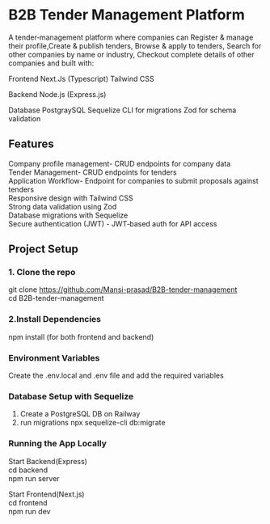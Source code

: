 # B2B Tender Management Platform
A tender‑management platform where companies can Register & manage their profile,Create & publish tenders, Browse & apply to tenders, Search for other companies by name or industry, Checkout complete details of other companies and built with:

Frontend
Next.Js (Typescript)
Tailwind CSS

Backend
Node.js (Express.js)

Database
PostgraySQL
Sequelize CLI for migrations
Zod for schema validation

## Features
Company profile management- CRUD endpoints for company data  
Tender Management- CRUD endpoints for tenders  
Application Workflow- Endpoint for companies to submit proposals against tenders  
Responsive design with Tailwind CSS  
Strong data validation using Zod  
Database migrations with Sequelize     
Secure authentication (JWT) - JWT‑based auth for API access  

## Project Setup
### 1. Clone the repo
git clone https://github.com/Mansi-prasad/B2B-tender-management  
cd B2B-tender-management

### 2.Install Dependencies
npm install (for both frontend and backend)  

### Environment Variables
Create the .env.local and .env file and add the required variables  

### Database Setup with Sequelize
1. Create a PostgreSQL DB on Railway
2. run migrations
npx sequelize-cli db:migrate

### Running the App Locally

Start Backend(Express)  
cd backend  
npm run server  

Start Frontend(Next.js)  
cd frontend  
npm run dev  


